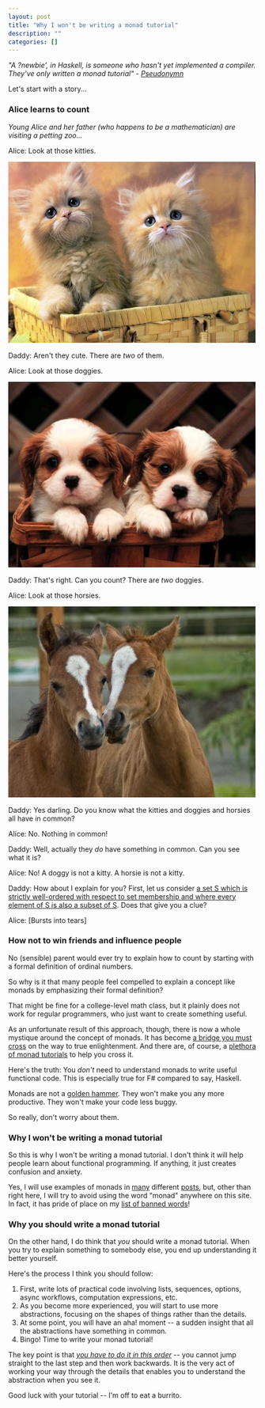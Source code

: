 ```yaml
---
layout: post
title: "Why I won't be writing a monad tutorial"
description: ""
categories: []
---
```


*"A ?newbie', in Haskell, is someone who hasn't yet implemented a compiler. They've only written a monad tutorial" - [Pseudonymn](http://sequence.complete.org/node?page=10)*

Let's start with a story...

### Alice learns to count

*Young Alice and her father (who happens to be a mathematician) are visiting a petting zoo...*

Alice: Look at those kitties.

![two kitties](../assets/img/two_kitties.jpg)

Daddy: Aren't they cute. There are *two* of them.

Alice: Look at those doggies.

![two kitties](../assets/img/two_puppies.jpg)

Daddy: That's right. Can you count? There are *two* doggies.

Alice: Look at those horsies.

![two kitties](../assets/img/two_horses.jpg)

Daddy: Yes darling. Do you know what the kitties and doggies and horsies all have in common?

Alice: No. Nothing in common! 

Daddy: Well, actually they *do* have something in common. Can you see what it is?

Alice: No! A doggy is not a kitty.  A horsie is not a kitty.  

Daddy: How about I explain for you?  First, let us consider [a set S which is strictly well-ordered with respect to set membership and where every element of S is also a subset of S](http://en.wikipedia.org/wiki/Ordinal_number#Von_Neumann_definition_of_ordinals). Does that give you a clue?

Alice: [Bursts into tears] 

### How not to win friends and influence people

No (sensible) parent would ever try to explain how to count by starting with a formal definition of ordinal numbers.

So why is it that many people feel compelled to explain a concept like monads by emphasizing their formal definition?

That might be fine for a college-level math class, but it plainly does not work for regular programmers, who just want to create something useful. 

As an unfortunate result of this approach, though, there is now a whole mystique around the concept of monads. It has become [a bridge you must cross](http://www.thefreedictionary.com/pons+asinorum) on the way to true enlightenment. And there are, of course, a [plethora of monad tutorials](http://www.haskell.org/haskellwiki/Monad_tutorials_timeline) to help you cross it.

Here's the truth: You *don't* need to understand monads to write useful functional code. This is especially true for F# compared to say, Haskell.

Monads are not a [golden hammer](http://en.wikipedia.org/wiki/Law_of_the_instrument). They won't make you any more productive. They won't make your code less buggy.

So really, don't worry about them. 

### Why I won't be writing a monad tutorial

So this is why I won't be writing a monad tutorial. I don't think it will help people learn about functional programming. If anything, it just creates confusion and anxiety.

Yes, I will use examples of monads in [many](../posts/recipe-part2/index.md) different [posts](../posts/computation-expressions-wrapper-types/index.md),
but, other than right here, I will try to avoid using the word "monad" anywhere on this site. In fact, it has pride of place on my [list of banned words](../about/index.md#banned)!


### Why you should write a monad tutorial

On the other hand, I do think that *you* should write a monad tutorial.  When you try to explain something to somebody else, you end up understanding it better yourself. 

Here's the process I think you should follow:

1. First, write lots of practical code involving lists, sequences, options, async workflows, computation expressions, etc. 
1. As you become more experienced, you will start to use more abstractions, focusing on the shapes of things rather than the details.
1. At some point, you will have an aha! moment -- a sudden insight that all the abstractions have something in common. 
1. Bingo! Time to write your monad tutorial!

The key point is that [*you have to do it in this order*](http://byorgey.wordpress.com/2009/01/12/abstraction-intuition-and-the-monad-tutorial-fallacy/) -- you cannot jump straight to the last step and then work backwards. It is the very act of working your way through the details that enables you to understand the abstraction when you see it. 

Good luck with your tutorial -- I'm off to eat a burrito.









